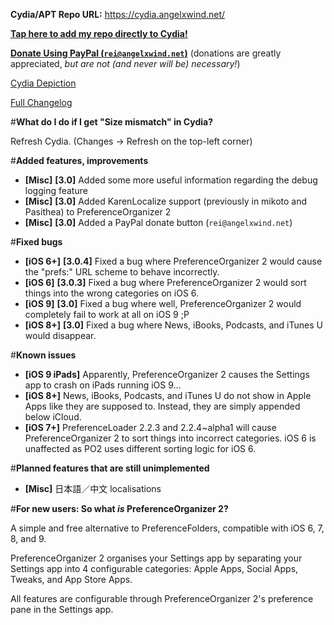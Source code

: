 **Cydia/APT Repo URL:** https://cydia.angelxwind.net/

[**Tap here to add my repo directly to Cydia!**](https://cydia.angelxwind.net/beta/add.php)

[**Donate Using PayPal (`rei@angelxwind.net`)**](https://www.paypal.com/myaccount/transfer/send/external?recipient=rei@angelxwind.net&amount=&currencyCode=USD&payment_type=Gift) (donations are greatly appreciated, *but are not (and never will be) necessary!*)

[Cydia Depiction](https://cydia.angelxwind.net/?page/net.angelxwind.preferenceorganizer2)

[Full Changelog](https://cydia.angelxwind.net/?page/net.angelxwind.preferenceorganizer2-changelog)

#**What do I do if I get "Size mismatch" in Cydia?**

Refresh Cydia. (Changes -> Refresh on the top-left corner)

#**Added features, improvements**

* **[Misc]** **[3.0]** Added some more useful information regarding the debug logging feature
* **[Misc]** **[3.0]** Added KarenLocalize support (previously in mikoto and Pasithea) to PreferenceOrganizer 2
* **[Misc]** **[3.0]** Added a PayPal donate button (`rei@angelxwind.net`)

#**Fixed bugs**

* **[iOS 6+]** **[3.0.4]** Fixed a bug where PreferenceOrganizer 2 would cause the "prefs:" URL scheme to behave incorrectly.
* **[iOS 6]** **[3.0.3]** Fixed a bug where PreferenceOrganizer 2 would sort things into the wrong categories on iOS 6.
* **[iOS 9]** **[3.0]** Fixed a bug where well, PreferenceOrganizer 2 would completely fail to work at all on iOS 9 ;P
* **[iOS 8+]** **[3.0]** Fixed a bug where News, iBooks, Podcasts, and iTunes U would disappear.

#**Known issues**

* **[iOS 9 iPads]** Apparently, PreferenceOrganizer 2 causes the Settings app to crash on iPads running iOS 9...
* **[iOS 8+]** News, iBooks, Podcasts, and iTunes U do not show in Apple Apps like they are supposed to. Instead, they are simply appended below iCloud.
* **[iOS 7+]** PreferenceLoader 2.2.3 and 2.2.4~alpha1 will cause PreferenceOrganizer 2 to sort things into incorrect categories. iOS 6 is unaffected as PO2 uses different sorting logic for iOS 6.

#**Planned features that are still unimplemented**

* **[Misc]** 日本語／中文 localisations

#**For new users: So what *is* PreferenceOrganizer 2?**

A simple and free alternative to PreferenceFolders, compatible with iOS 6, 7, 8, and 9.

PreferenceOrganizer 2 organises your Settings app by separating your Settings app into 4 configurable categories: Apple Apps, Social Apps, Tweaks, and App Store Apps.

All features are configurable through PreferenceOrganizer 2's preference pane in the Settings app.